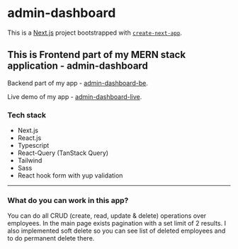 # admin-dashboard

This is a [Next.js](https://nextjs.org/) project bootstrapped with [`create-next-app`](https://github.com/vercel/next.js/tree/canary/packages/create-next-app).

## This is Frontend part of my MERN stack application - admin-dashboard

Backend part of my app - [admin-dashboard-be](https://github.com/danijel96/admin-dashboard-be).

Live demo of my app - [admin-dashboard-live](https://admin-dashboard-danijel96.vercel.app/).

### Tech stack

- Next.js
- React.js
- Typescript
- React-Query (TanStack Query)
- Tailwind
- Sass
- React hook form with yup validation

---

### What do you can work in this app?

You can do all CRUD (create, read, update & delete) operations over employees. In the main page exists pagination with a set limit of 2 results. I also implemented soft delete so you can see list of deleted employees and to do permanent delete there.

